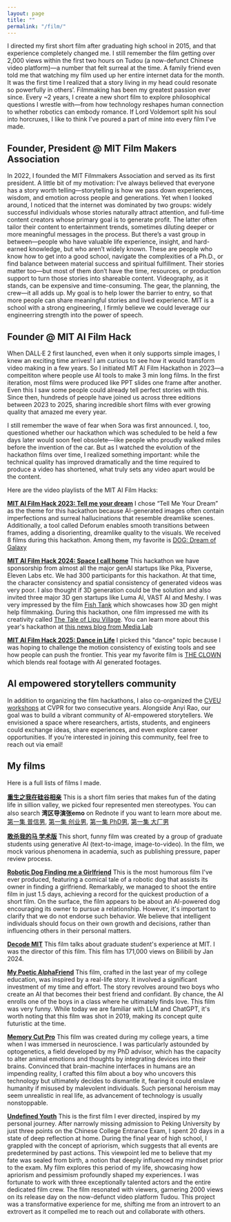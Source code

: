 ```yaml
---
layout: page
title: ""
permalink: "/film/"
---
```


I directed my first short film after graduating high school in 2015, and that experience completely changed me. I still remember the film getting over 2,000 views within the first two hours on Tudou (a now-defunct Chinese video platform)—a number that felt surreal at the time. A family friend even told me that watching my film used up her entire internet data for the month. It was the first time I realized that a story living in my head could resonate so powerfully in others’. Filmmaking has been my greatest passion ever since. Every ~2 years, I create a new short film to explore philosophical questions I wrestle with—from how technology reshapes human connection to whether robotics can embody romance. If Lord Voldemort split his soul into horcruxes, I like to think I’ve poured a part of mine into every film I’ve made.

## Founder, President @ MIT Film Makers Association
In 2022, I founded the MIT Filmmakers Association and served as its first president. A little bit of my motivation: I’ve always believed that everyone has a story worth telling—storytelling is how we pass down experiences, wisdom, and emotion across people and generations. Yet when I looked around, I noticed that the internet was dominated by two groups: widely successful individuals whose stories naturally attract attention, and full-time content creators whose primary goal is to generate profit. The latter often tailor their content to entertainment trends, sometimes diluting deeper or more meaningful messages in the process. But there’s a vast group in between—people who have valuable life experience, insight, and hard-earned knowledge, but who aren’t widely known. These are people who know how to get into a good school, navigate the complexities of a Ph.D., or find balance between material success and spiritual fulfillment. Their stories matter too—but most of them don’t have the time, resources, or production support to turn those stories into shareable content. Videography, as it stands, can be expensive and time-consuming. The gear, the planning, the crew—it all adds up. My goal is to help lower the barrier to entry, so that more people can share meaningful stories and lived experience. MIT is a school with a strong engineering, I firmly believe we could leverage our engineerring strength into the power of speech.

## Founder @ MIT AI Film Hack
When DALL·E 2 first launched, even when it only supports simple images, I knew an exciting time arrives! I am curious to see how it would transform video making in a few years. So I initiated MIT AI Film Hackathon in 2023—a compeititon where people use AI tools to make 3 min long films. In the first iteration, most films were produced like PPT slides one frame after another. Even this I saw some people could already tell perfect stories with this. Since then, hundreds of people have joined us across three editions between 2023 to 2025, sharing incredible short films with ever growing quality that amazed me every year. 

I still remember the wave of fear when Sora was first announced. I, too, questioned whether our hackathon which was scheduled to be held a few days later would soon feel obsolete—like people who proudly walked miles before the invention of the car. But as I watched the evolution of the hackathon films over time, I realized something important: while the technical quality has improved dramatically and the time required to produce a video has shortened, what truly sets any video apart would be the content.

Here are the video playlists of the MIT AI Film Hacks:

**[MIT AI Film Hack 2023: Tell me your dream](https://youtube.com/playlist?list=PLuKHvu886W1bTQIZI0rhR8gL57_sr9rvn&si=i0ws5_NwlZN-TiG6)**
I chose “Tell Me Your Dream” as the theme for this hackathon because AI-generated images often contain imperfections and surreal hallucinations that resemble dreamlike scenes. Additionally, a tool called Deforum enables smooth transitions between frames, adding a disorienting, dreamlike quality to the visuals. We received 8 films during this hackathon. Among them, my favorite is [DOG: Dream of Galaxy](https://www.youtube.com/watch?v=qP5YojKFT78)

**[MIT AI Film Hack 2024: Space I call home](https://www.youtube.com/watch?v=FPbWhjwU2wU&list=PLuKHvu886W1bzHDmicVYy91g0htZB-XLY)** This hackathon we have sponsorship from almost all the major genAI startups like Pika, Pixverse, Eleven Labs etc. We had 300 participants for this hackathon. At that time, the character consistency and spatial consistency of generated videos was very poor. I also thought if 3D generation could be the solution and also invited three major 3D gen startups like Luma AI, VAST AI and Meshy. I was very impressed by the film [Fish Tank](https://www.youtube.com/watch?v=35ZztAu_cqk) which showcases how 3D gen might help filmmaking. During this hackathon, one film impressed me with its creativity called [The Tale of Lipu Village](https://www.youtube.com/watch?v=gfBb2d05f1M). You can learn more about this year's hackathon at [this news blog from Media Lab](https://www.media.mit.edu/posts/mit-ai-for-filmmaking-hackathon-2024/)

**[MIT AI Film Hack 2025: Dance in Life](https://www.youtube.com/watch?v=P40Pg9ETzUc&list=PLuKHvu886W1YVlv0tLWchA7yENlZJPbx7)** I picked this "dance" topic because I was hoping to challenge the motion consistency of existing tools and see how people can push the frontier. This year my favorite film is [THE CLOWN](https://www.youtube.com/watch?v=P40Pg9ETzUc&list=PLuKHvu886W1YVlv0tLWchA7yENlZJPbx7) which blends real footage with AI generated footages. 

## AI empowered storytellers community
In addition to organizing the film hackathons, I also co-organized the  [CVEU workshops](https://cveu.github.io/) at CVPR for two consecutive years. Alongside Anyi Rao, our goal was to build a vibrant community of AI-empowered storytellers. We envisioned a space where researchers, artists, students, and engineers could exchange ideas, share experiences, and even explore career opportunities. If you’re interested in joining this community, feel free to reach out via email!

## My films

Here is a full lists of films I made.

**[重生之我在硅谷相亲](https://www.youtube.com/watch?v=1D78eJgFz1U&list=PL6rJy6NYiBpymO1s2cOcDNiWCtQg_Z_u3)** This is a short film series that makes fun of the dating life in sillion valley, we picked four represented men stereotypes. You can also search **湾区导演张emo** on Rednote if you want to learn more about me.
[第一集 普信男](https://www.youtube.com/watch?v=4n0su9RZ3NM&t=50s),
[第一集 创业男](https://www.youtube.com/watch?v=1D78eJgFz1U&list=PL6rJy6NYiBpymO1s2cOcDNiWCtQg_Z_u3),
[第一集 PhD男](https://www.youtube.com/watch?v=tXmgythnEI0),
[第一集 大厂男](https://www.youtube.com/shorts/aLFDXXFlxSo?feature=share)


**[敢杀我的马 学术版](https://www.bilibili.com/video/BV1tE421T7n7/?spm_id_from=333.337.search-card.all.click)**
This short, funny film was created by a group of graduate students using generative AI (text-to-image, image-to-video). In the film, we mock various phenomena in academia, such as publishing pressure, paper review process.


**[Robotic Dog Finding me a Girlfriend](https://www.youtube.com/watch?v=LqRdht7AoTA)**
This is the most humorous film I've ever produced, featuring a comical tale of a robotic dog that assists its owner in finding a girlfriend. Remarkably, we managed to shoot the entire film in just 1.5 days, achieving a record for the quickest production of a short film. On the surface, the film appears to be about an AI-powered dog encouraging its owner to pursue a relationship. However, it's important to clarify that we do not endorse such behavior. We believe that intelligent individuals should focus on their own growth and decisions, rather than influencing others in their personal matters.


**[Decode MIT](https://www.youtube.com/watch?v=uHGVZoZ4KLg)**
This film talks about graduate student's experience at MIT. I was the director of this film. This film has 171,000 views on Bilibili by Jan 2024.


**[My Poetic AlphaFriend](https://www.youtube.com/watch?v=VLWN5po2utQ&list=PL6rJy6NYiBpxBIsRf6MWw5aUjJ9Z0UMFE&index=4)**
This film, crafted in the last year of my college education, was inspired by a real-life story. It involved a significant investment of my time and effort. The story revolves around two boys who create an AI that becomes their best friend and confidant. By chance, the AI enrolls one of the boys in a class where he ultimately finds love. This film was very funny. While today we are familiar with LLM and ChatGPT, it's worth noting that this film was shot in 2019, making its concept quite futuristic at the time.

**[Memory Cut Pro](https://www.youtube.com/watch?v=UcbXHZFgT5g&list=PL6rJy6NYiBpxBIsRf6MWw5aUjJ9Z0UMFE&index=2)**
This film was created during my college years, a time when I was immersed in neuroscience. I was particularly astounded by optogenetics, a field developed by my PhD advisor, which has the capacity to alter animal emotions and thoughts by integrating devices into their brains. Convinced that brain-machine interfaces in humans are an impending reality, I crafted this film about a boy who uncovers this technology but ultimately decides to dismantle it, fearing it could enslave humanity if misused by malevolent individuals. Such personal heroism may seem unrealistic in real life, as advancement of technology is usually nonstoppable.


**[Undefined Youth](https://www.youtube.com/watch?v=oaaCXuzaxoY&list=PL6rJy6NYiBpxBIsRf6MWw5aUjJ9Z0UMFE&index=1&pp=iAQB)**
This is the first film I ever directed, inspired by my personal journey. After narrowly missing admission to Peking University by just three points on the Chinese College Entrance Exam, I spent 20 days in a state of deep reflection at home. During the final year of high school, I grappled with the concept of apriorism, which suggests that all events are predetermined by past actions. This viewpoint led me to believe that my fate was sealed from birth, a notion that deeply influenced my mindset prior to the exam. My film explores this period of my life, showcasing how apriorism and pessimism profoundly shaped my experiences. I was fortunate to work with three exceptionally talented actors and the entire dedicated film crew. The film resonated with viewers, garnering 2000 views on its release day on the now-defunct video platform Tudou. This project was a transformative experience for me, shifting me from an introvert to an extrovert as it compelled me to reach out and collaborate with others.





